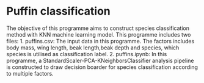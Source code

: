 # Puffin classification
The objective of this programme aims to construct species classification method with KNN machine learning model. This programme includes two files:
    1. puffins.csv:
    The input data in this programme. The factors includes body mass, wing length, beak length,beak depth and species, which species is utilised as classification label.
    2. puffins.ipynb:
    In this programme, a StandardScaler-PCA-KNeighborsClassifier analysis pipeline is constructed to draw decision boarder for species classification according to multiple factors.

